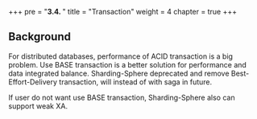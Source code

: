 +++
pre = "<b>3.4. </b>"
title = "Transaction"
weight = 4
chapter = true
+++

## Background

For distributed databases, performance of ACID transaction is a big problem. Use BASE transaction is a better solution for performance and data integrated balance.
Sharding-Sphere deprecated and remove Best-Effort-Delivery transaction, will instead of with saga in future.

If user do not want use BASE transaction, Sharding-Sphere also can support weak XA.
